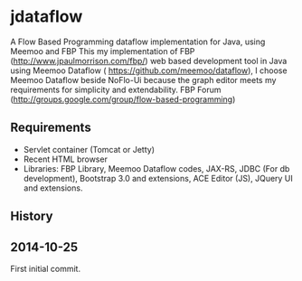 jdataflow
=========

A Flow Based Programming dataflow implementation for Java, using Meemoo and FBP
This my implementation of FBP (http://www.jpaulmorrison.com/fbp/) web based development tool in Java using Meemoo Dataflow ( https://github.com/meemoo/dataflow), I choose Meemoo Dataflow beside NoFlo-Ui because the graph editor meets my requirements for simplicity and extendability.
FBP Forum (http://groups.google.com/group/flow-based-programming)

Requirements
------------
- Servlet container (Tomcat or Jetty)
- Recent HTML browser
- Libraries: FBP Library, Meemoo Dataflow codes, JAX-RS, JDBC (For db development), Bootstrap 3.0 and extensions, ACE Editor (JS), JQuery UI and extensions. 


History
--------
2014-10-25
-----------
First initial commit.

